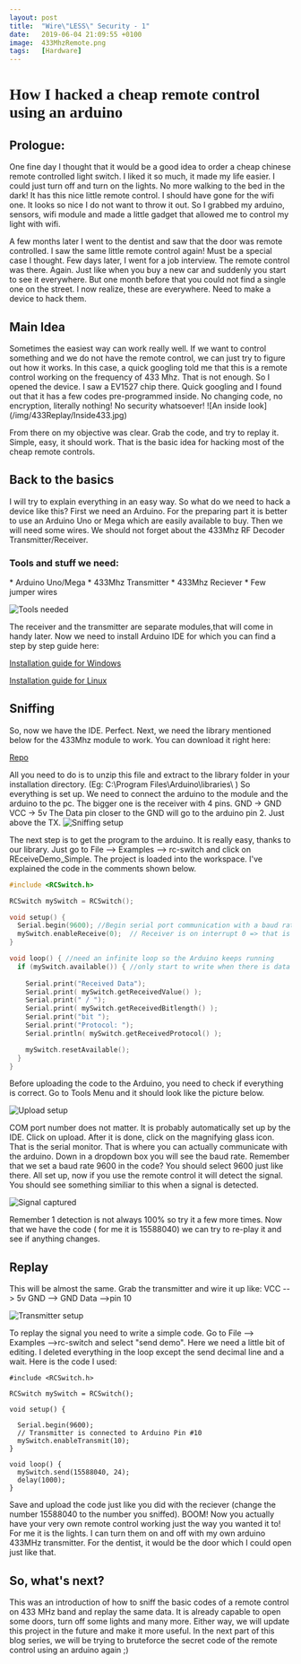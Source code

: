 ```yaml
---
layout: post
title:  "Wire\"LESS\" Security - 1"
date:   2019-06-04 21:09:55 +0100
image:  433MhzRemote.png
tags:   [Hardware]
---
```

<link href='https://fonts.googleapis.com/css?family=Verdana' rel='stylesheet'>
<h1 style="font-family:Verdana">How I hacked a cheap remote control using an arduino </h1>

<h2>Prologue:</h2>
One fine day I thought that it would be a good idea to order a cheap chinese remote controlled  light switch. I liked it so much, it made my life easier. I could just turn off and turn on the lights. No more walking to the bed in the dark! It has this nice little remote control. I should have gone for the wifi one. It looks so nice I do not want to throw it out. So I grabbed my arduino, sensors, wifi module and made a little gadget that allowed me to control my light with wifi. 

A few months later I went to the dentist and saw that the door was remote controlled. I saw the same little remote control again! Must be a special case I thought. Few days later, I went for a job interview. The remote control was there. Again. Just like when you buy a new car and suddenly you start to see it everywhere. But one month before that you could not find a single one on the street. I now realize, these are everywhere. Need to make a device to hack them. 

<h2>Main Idea</h2>
Sometimes the easiest way can work really well. If we want to control something and we do not have the remote control, we can just try to figure out how it works. In this case, a quick googling told me that this is a remote control working on the frequency of 433 Mhz. That is not enough. So I opened the device. I saw a EV1527 chip there. Quick googling and I found out that it has a few codes pre-programmed inside. No changing code, no encryption, literally nothing! No security whatsoever!
![An inside look](/img/433Replay/Inside433.jpg)

From there on my objective was clear. Grab the code, and try to replay it. Simple, easy, it should work. That is the basic idea for hacking most of the cheap remote controls.


<h2>Back to the basics</h2>
I will try to explain everything in an easy way. So what do we need to hack a device like this? First we need an Arduino. For the preparing part it is better to use an Arduino Uno or Mega which are easily available to buy. Then we will need some wires. We should not forget about the 433Mhz RF Decoder Transmitter/Receiver.

<h3>Tools and stuff we need:</h3>
* Arduino Uno/Mega
* 433Mhz Transmitter
* 433Mhz Reciever
* Few jumper wires

![Tools needed](/img/433Replay/ArduinoAndTools.jpg)

The receiver and the transmitter are separate modules,that will come in handy later.
Now we need to install Arduino IDE for which you can find a step by step guide here:

[Installation guide for Windows](https://www.arduino.cc/en/Guide/Windows)

[Installation guide for Linux](https://www.arduino.cc/en/Guide/linux)

<h2>Sniffing</h2>

So, now we have the IDE. Perfect. Next, we need the library mentioned below for the 433Mhz module to work. You can download it right here: 

[Repo](https://github.com/sui77/rc-switch/)

All you need to do is to unzip this file and extract to the library folder in your installation directory. (Eg: C:\\Program Files\\Arduino\\libraries\\ )
So everything is set up. We need to connect the arduino to the module and the arduino to the pc.  The bigger one is the receiver with 4 pins. GND -> GND VCC → 5v  The Data pin closer to the GND will go to the arduino pin 2. Just above the TX.
![Sniffing setup](/img/433Replay/sniffer.jpg)

The next step is to get the program to the arduino. It is really easy, thanks to our library. Just go to File --> Examples --> rc-switch and click on REceiveDemo_Simple. The project is loaded into the workspace. I've explained the code in the comments shown below.

```c
#include <RCSwitch.h>

RCSwitch mySwitch = RCSwitch(); 

void setup() {
  Serial.begin(9600); //Begin serial port communication with a baud rate of 9600. Important for watching the incoming data on the computer.
  mySwitch.enableReceive(0);  // Receiver is on interrupt 0 => that is pin #2
}

void loop() { //need an infinite loop so the Arduino keeps running
  if (mySwitch.available()) { //only start to write when there is data available
    
    Serial.print("Received Data");  
    Serial.print( mySwitch.getReceivedValue() ); 
    Serial.print(" / ");
    Serial.print( mySwitch.getReceivedBitlength() );
    Serial.print("bit ");
    Serial.print("Protocol: ");
    Serial.println( mySwitch.getReceivedProtocol() );

    mySwitch.resetAvailable();
  }
}
```

 Before uploading the code to the Arduino, you need to check if everything is correct. Go to Tools Menu and it should look like the picture below. 

![Upload setup](/img/433Replay/tools.jpg)

 COM port number does not matter. It is probably automatically set up by the IDE. Click on upload. After it is done, click on the magnifying glass icon. That is the serial monitor. That is where you can actually communicate with the arduino. Down in a dropdown box you will see the baud rate. Remember that we set a baud rate 9600 in the code? You should select 9600 just like there. All set up, now if you use the remote control it will detect the signal. You should see something similiar to this when a signal is detected.

![Signal captured](/img/433Replay/serialmonitor.PNG)

Remember 1 detection is not always 100% so try it a few more times. Now that we have the code ( for me it is 15588040) we can try to re-play it and see if anything changes. 

<h2>Replay</h2>
This will be almost the same. Grab the transmitter and wire it up like: VCC --> 5v GND --> GND Data -->pin 10

![Transmitter setup](/img/433Replay/transmitter.jpg)

To replay the signal you need to write a simple code. Go to File --> Examples -->rc-switch and select \"send demo\". Here we need a little bit of editing. I deleted everything in the loop except the send decimal line and a wait. Here is the code I used:
```
#include <RCSwitch.h>

RCSwitch mySwitch = RCSwitch();

void setup() {

  Serial.begin(9600);
  // Transmitter is connected to Arduino Pin #10  
  mySwitch.enableTransmit(10);
}

void loop() {
  mySwitch.send(15588040, 24);
  delay(1000);  
}
```
Save and upload the code just like you did with the reciever (change the number 15588040 to the number you sniffed). BOOM! Now you actually have your very own remote control working just the way you wanted it to! For me it is the lights. I can turn them on and off with my own arduino 433MHz transmitter. For the dentist, it would be the door which I could open just like that. 

<h2>So, what's next?</h2> 

This was an introduction of how to sniff the basic codes of a remote control on 433 MHz band and replay the same data. It is already capable to open some doors, turn off some lights and many more. Either way, we will update this project in the future and make it more useful. In the next part of this blog series, we will be trying to bruteforce the secret code of the remote control using an arduino again ;) 
